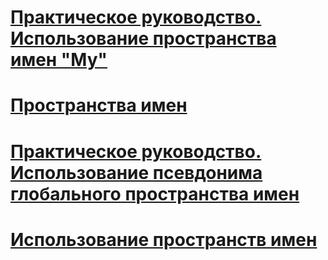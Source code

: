 # [Практическое руководство. Использование пространства имен "My"](how-to-use-the-my-namespace.md)
# [Пространства имен](index.md)
# [Практическое руководство. Использование псевдонима глобального пространства имен](how-to-use-the-global-namespace-alias.md)
# [Использование пространств имен](using-namespaces.md)
